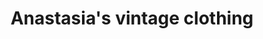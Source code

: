 ---
title: "Anastasia's vintage clothing"
url: /berkeley/anastasias-vintage-clothing/
shop: clothes
---